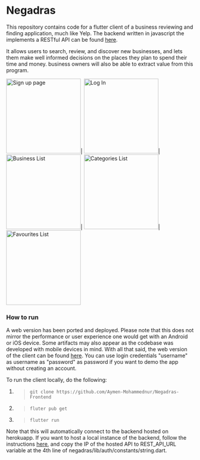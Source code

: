 # Negadras

This repository contains code for a flutter client of a business reviewing and finding application, much like Yelp. The backend written in javascript the implements a RESTful API can be found [here](https://github.com/Aymen-Mohammednur/Negadras-Backend "Negadras Backend Link"). 

It allows users to search, review, and discover new businesses, and lets them make well informed decisions on the places they plan to spend their time and money. business owners will also be able to extract value from this program.



<img src="https://i.imgur.com/yNX5ZM5.jpeg" alt="Sign up page " width="200"/>|
<img src="https://i.imgur.com/Lk1Uaaj.jpeg" alt="Log In " width="200"/>|
<img src="https://i.imgur.com/nj50tEP.jpeg" alt="Business List" width="200"/>|
<img src="https://i.imgur.com/OH9I6IM.jpeg" alt="Categories List" width="200"/>|
<img src="https://i.imgur.com/9jKRbTQ.jpeg" alt="Favourites List" width="200"/>



### How to run
A web version has been ported and deployed. Please note that this does not mirror the performance or user experience one would get with an Android or iOS device. Some artifacts may also appear as the codebase was developed with mobile devices in mind. With all that said, the web version of the client can be found [here](https://stark-brushlands-69254.herokuapp.com/ "Negadras Backend Link"). You can use login credentials "username" as username as "password" as password if you want to demo the app without creating an account.

To run the client locally, do the following:
1. > `git clone https://github.com/Aymen-Mohammednur/Negadras-Frontend`
2. >`fluter pub get`
3. >`flutter run`

Note that this will automatically connect to the backend hosted on herokuapp. If you want to host a local instance of the backend, follow the instructions [here](https://github.com/Aymen-Mohammednur/Negadras-Backend "Negadras Backend Link"), and copy the IP of the hosted API to REST_API_URL variable at the 4th line of negadras/lib/auth/constants/string.dart.
